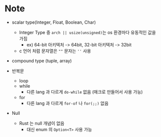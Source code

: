 
# Note

- scalar type(Integer, Float, Boolean, Char)
  - Integer Type 중 `arch || usize(unsigned)`는 os 환경마다 유동적인 값을 가짐
    - ex) 64-bit 아키텍처 -> 64bit, 32-bit 아키텍처 -> 32bit
  - c 언어 처럼 문자열은 `""` 문자는 `''` 사용

- compound type (tuple, array)

- 반복문
  - loop
  - while
    - 다른 lang 과 다르게 `do-while` 없음 (매크로 만들어서 사용 가능)
  - for
    - 다른 lang 과 다르게 `for-of` 나 `for(;;)` 없음


- Null
  - Rust 는 null 개념이 없음
    - 대신 enum 의 `Option<T>` 사용 가능